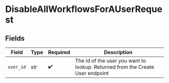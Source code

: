# DisableAllWorkflowsForAUserRequest


## Fields

| Field                                                                         | Type                                                                          | Required                                                                      | Description                                                                   |
| ----------------------------------------------------------------------------- | ----------------------------------------------------------------------------- | ----------------------------------------------------------------------------- | ----------------------------------------------------------------------------- |
| `user_id`                                                                     | *str*                                                                         | :heavy_check_mark:                                                            | The Id of the user you want to lookup. Returned from the Create User endpoint |